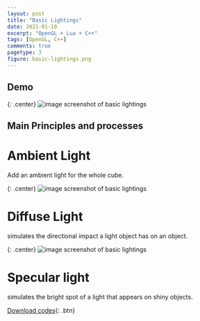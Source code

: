 ```yaml
---
layout: post
title: "Basic Lightings"
date: 2021-01-10
excerpt: "OpenGL + Lua + C++"
tags: [OpenGL, C++]
comments: true
pagetype: 3
figure: basic-lightings.png
---
```


## Demo
{: .center}
![image](https://user-images.githubusercontent.com/49530505/149877161-3e7e0885-c36b-422b-84fc-25de5eb4e964.png "Basic Lightings")
<span class="caption">screenshot of basic lightings</span>

## Main Principles and processes

# Ambient Light

Add an ambient light for the whole cube.

{: .center}
![image](https://user-images.githubusercontent.com/49530505/149878655-e5e99099-7407-4ab9-b704-50b0dae50de6.png "Ambient light")
<span class="caption">screenshot of basic lightings</span>

# Diffuse Light

simulates the directional impact a light object has on an object.

{: .center}
![image](https://user-images.githubusercontent.com/49530505/149878684-374fff1a-6d4c-4118-94bc-e3a431540fff.png "Diffuse light")
<span class="caption">screenshot of basic lightings</span>

# Specular light

simulates the bright spot of a light that appears on shiny objects. 

[Download codes](https://github.com/MuruC/OpenGL-Practice){: .btn}